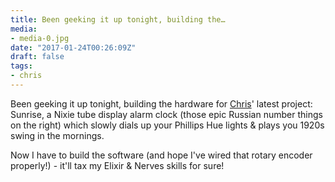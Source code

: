 ```yaml
---
title: Been geeking it up tonight, building the…
media:
- media-0.jpg
date: "2017-01-24T00:26:09Z"
draft: false
tags:
- chris
---
```

Been geeking it up tonight, building the hardware for [Chris](/tags/chris)' latest project: Sunrise, a Nixie tube display alarm clock \(those epic Russian number things on the right\) which slowly dials up your Phillips Hue lights & plays you 1920s swing in the mornings.



Now I have to build the software \(and hope I've wired that rotary encoder properly\!\) - it'll tax my Elixir & Nerves skills for sure\!
